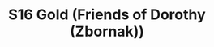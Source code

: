 ---
title: S16 Gold (Friends of Dorothy (Zbornak))
permalink: "/teams/s16-gold"
members:
- Samuel Brown - Captain
- Jared Calfee - QB
- Vinnie
- Keaton Fedak
- Paul Guequierre
- Sam Hewitt
- Scott Humberg
- Rek LeCounte
- Joe Lee
- Rocco Levitas
- Brendan McFarland
- Stu Shaginaw
- Brandon Tuell
teamid: 6351
name: S16 Gold (Friends of Dorothy )
color: Friends of Dorothy (Zbornak
division: ''
---